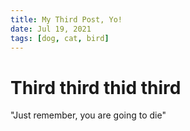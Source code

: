 ```yaml
---
title: My Third Post, Yo!
date: Jul 19, 2021
tags: [dog, cat, bird]
---
```


# Third third thid third

"Just remember, you are going to die"
